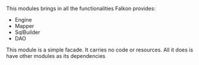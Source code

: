 This modules brings in all the functionalities Falkon provides:
- Engine
- Mapper
- SqlBuilder
- DAO

This module is a simple facade. It carries no code or resources. All it does is have other modules as its dependencies
